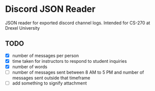 # Discord JSON Reader

JSON reader for exported discord channel logs.
Intended for CS-270 at Drexel University

## TODO
- [x] number of messages per person
- [x] time taken for instructors to respond to student inquiries
- [x] number of words
- [ ] number of messages sent between 8 AM to 5 PM and number of messages sent outside that timeframe
- [ ] add something to signify attachment
